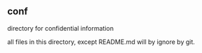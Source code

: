 ## conf
directory for confidential information

all files in this directory, except README.md will by ignore by git.